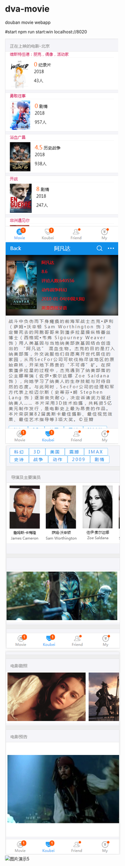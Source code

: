 # dva-movie
douban movie webapp

#start
npm run start:win
localhost://8020 

![图片演示1](https://github.com/Git-leaner/dva-movie/blob/master/img/pic1.PNG)  
![图片演示2](https://github.com/Git-leaner/dva-movie/blob/master/img/pic2.PNG)  
![图片演示3](https://github.com/Git-leaner/dva-movie/blob/master/img/pic3.PNG)  
![图片演示4](https://github.com/Git-leaner/dva-movie/blob/master/img/pic4.PNG)  
![图片演示5](https://github.com/Git-leaner/dva-movie/blob/master/img/pic5.PNG)  
